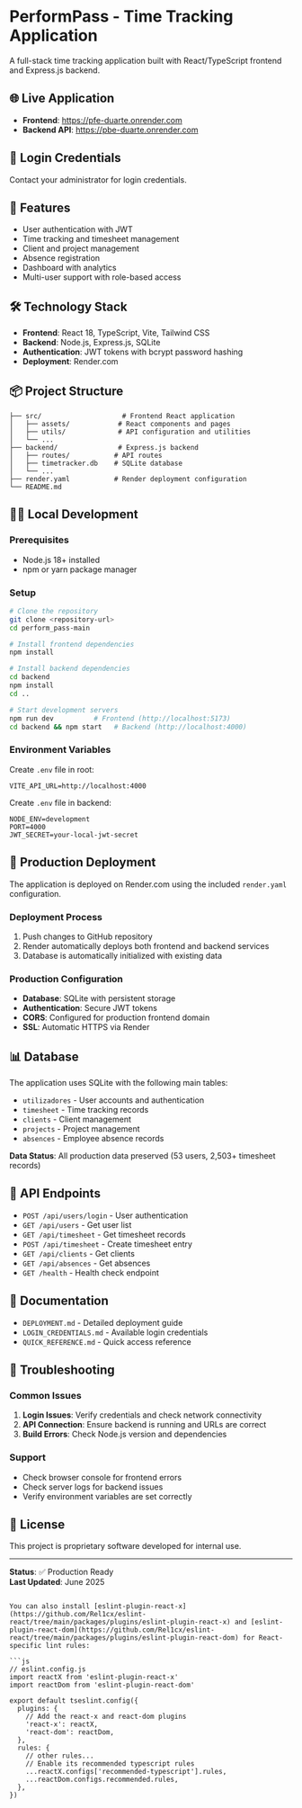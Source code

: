 # PerformPass - Time Tracking Application

A full-stack time tracking application built with React/TypeScript frontend and Express.js backend.

## 🌐 Live Application

- **Frontend**: https://pfe-duarte.onrender.com
- **Backend API**: https://pbe-duarte.onrender.com

## 🔑 Login Credentials

Contact your administrator for login credentials.

## 🚀 Features

- User authentication with JWT
- Time tracking and timesheet management
- Client and project management
- Absence registration
- Dashboard with analytics
- Multi-user support with role-based access

## 🛠️ Technology Stack

- **Frontend**: React 18, TypeScript, Vite, Tailwind CSS
- **Backend**: Node.js, Express.js, SQLite
- **Authentication**: JWT tokens with bcrypt password hashing
- **Deployment**: Render.com

## 📦 Project Structure

```
├── src/                    # Frontend React application
│   ├── assets/            # React components and pages
│   ├── utils/             # API configuration and utilities
│   └── ...
├── backend/               # Express.js backend
│   ├── routes/           # API routes
│   ├── timetracker.db    # SQLite database
│   └── ...
├── render.yaml           # Render deployment configuration
└── README.md
```

## 🏃‍♂️ Local Development

### Prerequisites
- Node.js 18+ installed
- npm or yarn package manager

### Setup
```bash
# Clone the repository
git clone <repository-url>
cd perform_pass-main

# Install frontend dependencies
npm install

# Install backend dependencies
cd backend
npm install
cd ..

# Start development servers
npm run dev          # Frontend (http://localhost:5173)
cd backend && npm start   # Backend (http://localhost:4000)
```

### Environment Variables

Create `.env` file in root:
```env
VITE_API_URL=http://localhost:4000
```

Create `.env` file in backend:
```env
NODE_ENV=development
PORT=4000
JWT_SECRET=your-local-jwt-secret
```

## 🚀 Production Deployment

The application is deployed on Render.com using the included `render.yaml` configuration.

### Deployment Process
1. Push changes to GitHub repository
2. Render automatically deploys both frontend and backend services
3. Database is automatically initialized with existing data

### Production Configuration
- **Database**: SQLite with persistent storage
- **Authentication**: Secure JWT tokens
- **CORS**: Configured for production frontend domain
- **SSL**: Automatic HTTPS via Render

## 📊 Database

The application uses SQLite with the following main tables:
- `utilizadores` - User accounts and authentication
- `timesheet` - Time tracking records
- `clients` - Client management
- `projects` - Project management
- `absences` - Employee absence records

**Data Status**: All production data preserved (53 users, 2,503+ timesheet records)

## 🔧 API Endpoints

- `POST /api/users/login` - User authentication
- `GET /api/users` - Get user list
- `GET /api/timesheet` - Get timesheet records
- `POST /api/timesheet` - Create timesheet entry
- `GET /api/clients` - Get clients
- `GET /api/absences` - Get absences
- `GET /health` - Health check endpoint

## 📝 Documentation

- `DEPLOYMENT.md` - Detailed deployment guide
- `LOGIN_CREDENTIALS.md` - Available login credentials
- `QUICK_REFERENCE.md` - Quick access reference

## 🐛 Troubleshooting

### Common Issues
1. **Login Issues**: Verify credentials and check network connectivity
2. **API Connection**: Ensure backend is running and URLs are correct
3. **Build Errors**: Check Node.js version and dependencies

### Support
- Check browser console for frontend errors
- Check server logs for backend issues
- Verify environment variables are set correctly

## 📄 License

This project is proprietary software developed for internal use.

---

**Status**: ✅ Production Ready  
**Last Updated**: June 2025
```

You can also install [eslint-plugin-react-x](https://github.com/Rel1cx/eslint-react/tree/main/packages/plugins/eslint-plugin-react-x) and [eslint-plugin-react-dom](https://github.com/Rel1cx/eslint-react/tree/main/packages/plugins/eslint-plugin-react-dom) for React-specific lint rules:

```js
// eslint.config.js
import reactX from 'eslint-plugin-react-x'
import reactDom from 'eslint-plugin-react-dom'

export default tseslint.config({
  plugins: {
    // Add the react-x and react-dom plugins
    'react-x': reactX,
    'react-dom': reactDom,
  },
  rules: {
    // other rules...
    // Enable its recommended typescript rules
    ...reactX.configs['recommended-typescript'].rules,
    ...reactDom.configs.recommended.rules,
  },
})
```
